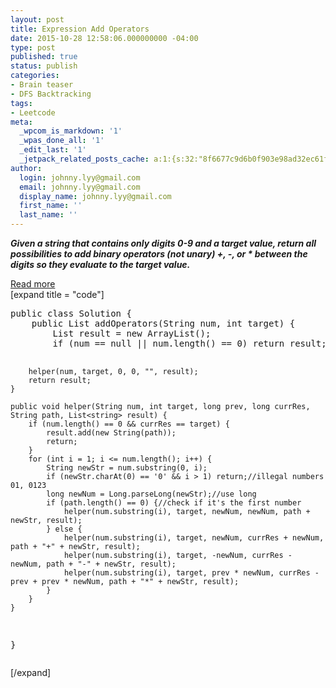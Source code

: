```yaml
---
layout: post
title: Expression Add Operators
date: 2015-10-28 12:58:06.000000000 -04:00
type: post
published: true
status: publish
categories:
- Brain teaser
- DFS Backtracking
tags:
- Leetcode
meta:
  _wpcom_is_markdown: '1'
  _wpas_done_all: '1'
  _edit_last: '1'
  _jetpack_related_posts_cache: a:1:{s:32:"8f6677c9d6b0f903e98ad32ec61f8deb";a:2:{s:7:"expires";i:1466826269;s:7:"payload";a:3:{i:0;a:1:{s:2:"id";i:339;}i:1;a:1:{s:2:"id";i:1267;}i:2;a:1:{s:2:"id";i:1424;}}}}
author:
  login: johnny.lyy@gmail.com
  email: johnny.lyy@gmail.com
  display_name: johnny.lyy@gmail.com
  first_name: ''
  last_name: ''
---
```

<p><strong><em>Given a string that contains only digits 0-9 and a target value, return all possibilities to add binary operators (not unary) +, -, or * between the digits so they evaluate to the target value.</em></strong></p>
<p><a href="http://segmentfault.com/a/1190000003797204">Read more</a><br />
[expand title = "code"]</p>
<pre>
public class Solution {
    public List<string> addOperators(String num, int target) {
        List<string> result = new ArrayList<string>();
        if (num == null || num.length() == 0) return result;
        
        helper(num, target, 0, 0, "", result);
        return result;
    }
    
    public void helper(String num, int target, long prev, long currRes, String path, List<string> result) {
        if (num.length() == 0 && currRes == target) {
            result.add(new String(path));
            return;
        }
        for (int i = 1; i <= num.length(); i++) {
            String newStr = num.substring(0, i);
            if (newStr.charAt(0) == '0' && i > 1) return;//illegal numbers 01, 0123
            long newNum = Long.parseLong(newStr);//use long
            if (path.length() == 0) {//check if it's the first number
                helper(num.substring(i), target, newNum, newNum, path + newStr, result);
            } else {
                helper(num.substring(i), target, newNum, currRes + newNum, path + "+" + newStr, result);
                helper(num.substring(i), target, -newNum, currRes - newNum, path + "-" + newStr, result);
                helper(num.substring(i), target, prev * newNum, currRes - prev + prev * newNum, path + "*" + newStr, result);
            }
        }
    }
}
</string></string></string></string></pre>
<p>[/expand]</p>
